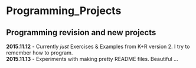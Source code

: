 # Programming_Projects
## Programming revision and new projects

**2015.11.12** - Currently <i>just</i> Exercises & Examples from K+R version 2. I try to remember how to program.<br>
**2015.11.13** - Experiments with making pretty README files. Beautiful ...<br>
